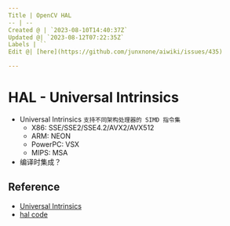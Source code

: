 ```yaml
---
Title | OpenCV HAL
-- | --
Created @ | `2023-08-10T14:40:37Z`
Updated @| `2023-08-12T07:22:35Z`
Labels | ``
Edit @| [here](https://github.com/junxnone/aiwiki/issues/435)

---
```

# HAL - Universal Intrinsics
- Universal Intrinsics `支持不同架构处理器的 SIMD 指令集`
  - X86: SSE/SSE2/SSE4.2/AVX2/AVX512
  - ARM: NEON
  - PowerPC: VSX
  - MIPS: MSA
- 编译时集成？


## Reference
- [Universal Intrinsics](https://docs.opencv.org/4.x/df/d91/group__core__hal__intrin.html)
- [hal code](https://github.com/opencv/opencv/tree/master/modules/core/include/opencv2/core/hal)
